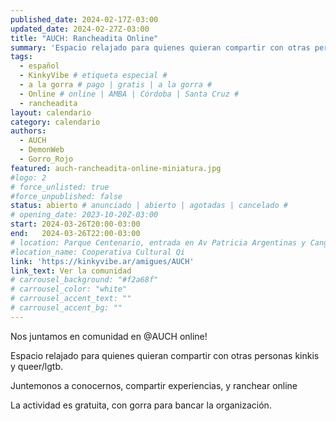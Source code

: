 ```yaml
---
published_date: 2024-02-17Z-03:00
updated_date: 2024-02-27Z-03:00
title: "AUCH: Rancheadita Online"
summary: 'Espacio relajado para quienes quieran compartir con otras personas kinkis y queer/lgtb.'
tags:
  - español
  - KinkyVibe # etiqueta especial #
  - a la gorra # pago | gratis | a la gorra #
  - Online # online | AMBA | Córdoba | Santa Cruz #
  - rancheadita
layout: calendario
category: calendario
authors:
  - AUCH
  - DemonWeb
  - Gorro_Rojo
featured: auch-rancheadita-online-miniatura.jpg
#logo: 2
# force_unlisted: true
#force_unpublished: false
status: abierto # anunciado | abierto | agotadas | cancelado #
# opening_date: 2023-10-20Z-03:00
start: 2024-03-26T20:00-03:00
end:   2024-03-26T22:00-03:00
# location: Parque Centenario, entrada en Av Patricia Argentinas y Cangallo, CABA
#location_name: Cooperativa Cultural Qi
link: 'https://kinkyvibe.ar/amigues/AUCH'
link_text: Ver la comunidad
# carrousel_background: "#f2a68f"
# carrousel_color: "white"
# carrousel_accent_text: ""
# carrousel_accent_bg: ""
---
```

Nos juntamos en comunidad en @AUCH online!

Espacio relajado para quienes quieran compartir con otras personas kinkis y queer/lgtb.

Juntemonos a conocernos, compartir experiencias, y ranchear online 

La actividad es gratuita, con gorra para bancar la organización. 